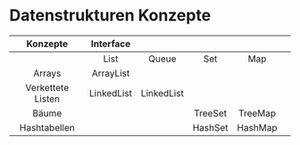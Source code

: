 # Datenstrukturen Konzepte

| Konzepte          | Interface  |            |         |         |     |
|:-----------------:|:----------:|:----------:|:-------:|:-------:| --- |
|                   | List       | Queue      | Set     | Map     |     |
| Arrays            | ArrayList  |            |         |         |     |
| Verkettete Listen | LinkedList | LinkedList |         |         |     |
| Bäume             |            |            | TreeSet | TreeMap |     |
| Hashtabellen      |            |            | HashSet | HashMap |     |


